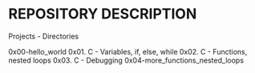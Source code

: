 # REPOSITORY DESCRIPTION

Projects - Directories

0x00-hello_world
0x01. C - Variables, if, else, while 
0x02. C - Functions, nested loops 
0x03. C - Debugging 
0x04-more_functions_nested_loops
